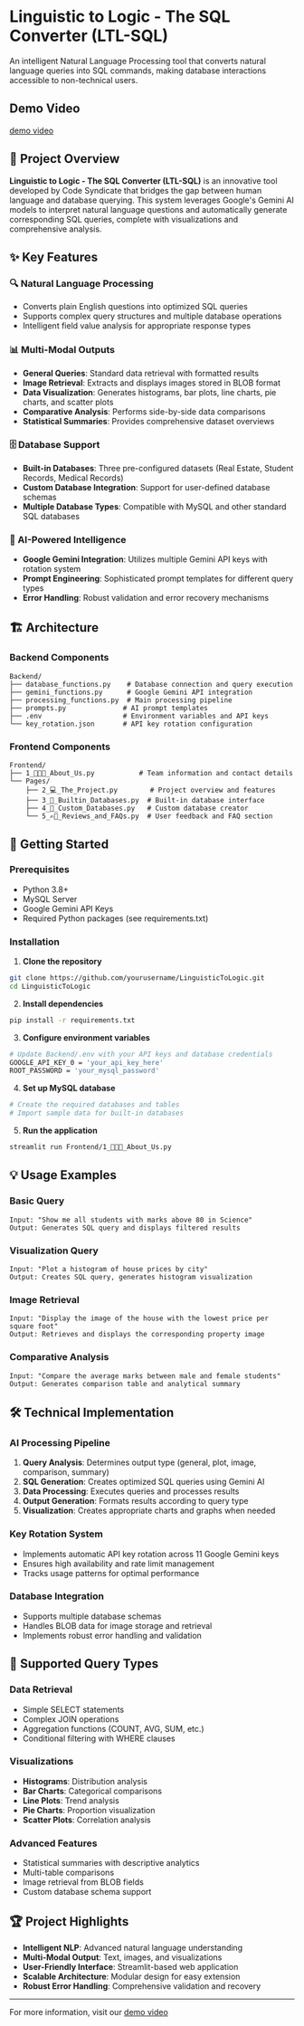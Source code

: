# Linguistic to Logic - The SQL Converter (LTL-SQL)

An intelligent Natural Language Processing tool that converts natural language queries into SQL commands, making database interactions accessible to non-technical users.

## Demo Video
[demo video](https://your-demo-link.com)

## 🎯 Project Overview

**Linguistic to Logic - The SQL Converter (LTL-SQL)** is an innovative tool developed by Code Syndicate that bridges the gap between human language and database querying. This system leverages Google's Gemini AI models to interpret natural language questions and automatically generate corresponding SQL queries, complete with visualizations and comprehensive analysis.

## ✨ Key Features

### 🔍 Natural Language Processing
- Converts plain English questions into optimized SQL queries
- Supports complex query structures and multiple database operations
- Intelligent field value analysis for appropriate response types

### 📊 Multi-Modal Outputs
- **General Queries**: Standard data retrieval with formatted results
- **Image Retrieval**: Extracts and displays images stored in BLOB format
- **Data Visualization**: Generates histograms, bar plots, line charts, pie charts, and scatter plots
- **Comparative Analysis**: Performs side-by-side data comparisons
- **Statistical Summaries**: Provides comprehensive dataset overviews

### 🗄️ Database Support
- **Built-in Databases**: Three pre-configured datasets (Real Estate, Student Records, Medical Records)
- **Custom Database Integration**: Support for user-defined database schemas
- **Multiple Database Types**: Compatible with MySQL and other standard SQL databases

### 🤖 AI-Powered Intelligence
- **Google Gemini Integration**: Utilizes multiple Gemini API keys with rotation system
- **Prompt Engineering**: Sophisticated prompt templates for different query types
- **Error Handling**: Robust validation and error recovery mechanisms

## 🏗️ Architecture

### Backend Components
```
Backend/
├── database_functions.py    # Database connection and query execution
├── gemini_functions.py      # Google Gemini API integration
├── processing_functions.py  # Main processing pipeline
├── prompts.py              # AI prompt templates
├── .env                    # Environment variables and API keys
└── key_rotation.json       # API key rotation configuration
```

### Frontend Components
```
Frontend/
├── 1_👨🏻‍💼_About_Us.py           # Team information and contact details
└── Pages/
    ├── 2_💻_The_Project.py        # Project overview and features
    ├── 3_🤖_Builtin_Databases.py  # Built-in database interface
    ├── 4_🧠_Custom_Databases.py   # Custom database creator
    └── 5_✍🏼_Reviews_and_FAQs.py  # User feedback and FAQ section
```

## 🚀 Getting Started

### Prerequisites
- Python 3.8+
- MySQL Server
- Google Gemini API Keys
- Required Python packages (see requirements.txt)

### Installation

1. **Clone the repository**
```bash
git clone https://github.com/yourusername/LinguisticToLogic.git
cd LinguisticToLogic
```

2. **Install dependencies**
```bash
pip install -r requirements.txt
```

3. **Configure environment variables**
```bash
# Update Backend/.env with your API keys and database credentials
GOOGLE_API_KEY_0 = 'your_api_key_here'
ROOT_PASSWORD = 'your_mysql_password'
```

4. **Set up MySQL database**
```bash
# Create the required databases and tables
# Import sample data for built-in databases
```

5. **Run the application**
```bash
streamlit run Frontend/1_👨🏻‍💼_About_Us.py
```

## 💡 Usage Examples

### Basic Query
```
Input: "Show me all students with marks above 80 in Science"
Output: Generates SQL query and displays filtered results
```

### Visualization Query
```
Input: "Plot a histogram of house prices by city"
Output: Creates SQL query, generates histogram visualization
```

### Image Retrieval
```
Input: "Display the image of the house with the lowest price per square foot"
Output: Retrieves and displays the corresponding property image
```

### Comparative Analysis
```
Input: "Compare the average marks between male and female students"
Output: Generates comparison table and analytical summary
```

## 🛠️ Technical Implementation

### AI Processing Pipeline
1. **Query Analysis**: Determines output type (general, plot, image, comparison, summary)
2. **SQL Generation**: Creates optimized SQL queries using Gemini AI
3. **Data Processing**: Executes queries and processes results
4. **Output Generation**: Formats results according to query type
5. **Visualization**: Creates appropriate charts and graphs when needed

### Key Rotation System
- Implements automatic API key rotation across 11 Google Gemini keys
- Ensures high availability and rate limit management
- Tracks usage patterns for optimal performance

### Database Integration
- Supports multiple database schemas
- Handles BLOB data for image storage and retrieval
- Implements robust error handling and validation

## 🎯 Supported Query Types

### Data Retrieval
- Simple SELECT statements
- Complex JOIN operations
- Aggregation functions (COUNT, AVG, SUM, etc.)
- Conditional filtering with WHERE clauses

### Visualizations
- **Histograms**: Distribution analysis
- **Bar Charts**: Categorical comparisons
- **Line Plots**: Trend analysis
- **Pie Charts**: Proportion visualization
- **Scatter Plots**: Correlation analysis

### Advanced Features
- Statistical summaries with descriptive analytics
- Multi-table comparisons
- Image retrieval from BLOB fields
- Custom database schema support

## 🏆 Project Highlights

- **Intelligent NLP**: Advanced natural language understanding
- **Multi-Modal Output**: Text, images, and visualizations
- **User-Friendly Interface**: Streamlit-based web application
- **Scalable Architecture**: Modular design for easy extension
- **Robust Error Handling**: Comprehensive validation and recovery
---

For more information, visit our [demo video](https://your-demo-link.com)